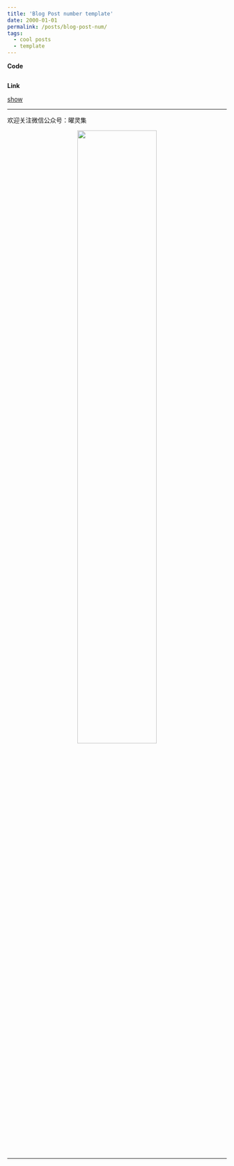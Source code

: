 ```yaml
---
title: 'Blog Post number template'
date: 2000-01-01
permalink: /posts/blog-post-num/
tags:
  - cool posts
  - template
---
```




**Code**

```
```

**Link**

[show](url)





-----

欢迎关注微信公众号：曜灵集
<center class="half">
<img src="../../images/wxgzhsys.png"  width="60%">
</center>

-----
